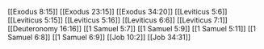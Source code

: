[[Exodus 8:15]]
[[Exodus 23:15]]
[[Exodus 34:20]]
[[Leviticus 5:6]]
[[Leviticus 5:15]]
[[Leviticus 5:16]]
[[Leviticus 6:6]]
[[Leviticus 7:1]]
[[Deuteronomy 16:16]]
[[1 Samuel 5:7]]
[[1 Samuel 5:9]]
[[1 Samuel 5:11]]
[[1 Samuel 6:8]]
[[1 Samuel 6:9]]
[[Job 10:2]]
[[Job 34:31]]
